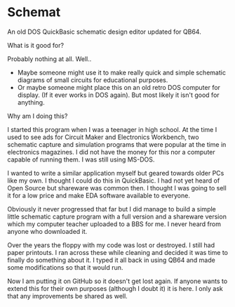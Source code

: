 # Schemat
An old DOS QuickBasic schematic design editor updated for QB64.

What is it good for?

Probably nothing at all.
Well.. 
- Maybe someone might use it to make really quick and simple schematic diagrams of small circuits for educational purposes.
- Or maybe someone might place this on an old retro DOS computer for display. (If it ever works in DOS again).
But most likely it isn't good for anything.

Why am I doing this?

I started this program when I was a teenager in high school. At the time I used to see ads for Circuit Maker and Electronics Workbench, two schematic capture and simulation programs that were popular at the time in electronics magazines. I did not have the money for this nor a computer capable of running them. I was still using MS-DOS.

I wanted to write a similar application myself but geared towards older PCs like my own. I thought I could do this in QuickBasic. I had not yet heard of Open Source but shareware was common then. I thought I was going to sell it for a low price and make EDA software available to everyone.

Obviously it never progressed that far but I did manage to build a simple little schematic capture program with a full version and a shareware version which my computer teacher uploaded to a BBS for me. I never heard from anyone who downloaded it.

Over the years the floppy with my code was lost or destroyed. I still had paper printouts.  I ran across these while cleaning and decided it was time to finally do something about it.  I typed it all back in using QB64 and made some modifications so that it would run.

Now I am putting it on GitHub so it doesn't get lost again. If anyone wants to extend this for their own purposes (although I doubt it) it is here. I only ask that any improvements be shared as well.



